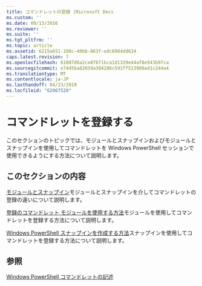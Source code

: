 ```yaml
---
title: コマンドレットの登録 |Microsoft Docs
ms.custom: ''
ms.date: 09/13/2016
ms.reviewer: ''
ms.suite: ''
ms.tgt_pltfrm: ''
ms.topic: article
ms.assetid: 6215a651-100c-49bb-863f-edc6984dd634
caps.latest.revision: 7
ms.openlocfilehash: 61807d6a2ce076f1bca1d1329e44af8e943b97ca
ms.sourcegitcommit: e7445ba8203da304286c591ff513900ad1c244a4
ms.translationtype: MT
ms.contentlocale: ja-JP
ms.lasthandoff: 04/23/2019
ms.locfileid: "62067520"
---
```

# <a name="registering-cmdlets"></a>コマンドレットを登録する

このセクションのトピックでは、モジュールとスナップインおよびモジュールとスナップインを使用してコマンドレットを Windows PowerShell セッションで使用できるようにする方法について説明します。

## <a name="in-this-section"></a>このセクションの内容

[モジュールとスナップイン](./modules-and-snap-ins.md)モジュールとスナップインを介してコマンドレットの登録の違いについて説明します。

[登録のコマンドレット モジュールを使用する方法](./how-to-import-cmdlets-using-modules.md)モジュールを使用してコマンドレットを登録する方法について説明します。

[Windows PowerShell スナップインを作成する方法](./how-to-create-a-windows-powershell-snap-in.md)スナップインを使用してコマンドレットを登録する方法について説明します。

## <a name="see-also"></a>参照

[Windows PowerShell コマンドレットの記述](./writing-a-windows-powershell-cmdlet.md)

